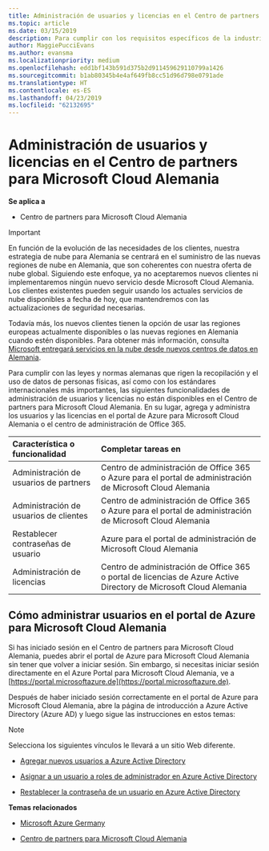 ```yaml
---
title: Administración de usuarios y licencias en el Centro de partners para Microsoft Cloud Alemania | Centro de partners para Microsoft Cloud Alemania
ms.topic: article
ms.date: 03/15/2019
description: Para cumplir con los requisitos específicos de la industria, regionales y nacionales que rigen la recopilación y el uso de datos de personas físicas, en el Centro de partners de Microsoft Cloud Alemania no están disponibles las funcionalidades de administración de usuarios. En su lugar, agrega y administra los usuarios en el portal de Azure para Microsoft Cloud Alemania.
author: MaggiePucciEvans
ms.author: evansma
ms.localizationpriority: medium
ms.openlocfilehash: edd1bf143b591d375b2d911459629110799a1426
ms.sourcegitcommit: b1ab80345b4e4af649fb8cc51d96d798e0791ade
ms.translationtype: HT
ms.contentlocale: es-ES
ms.lasthandoff: 04/23/2019
ms.locfileid: "62132695"
---
```

# <a name="user-and-license-management-in-partner-center-for-microsoft-cloud-germany"></a>Administración de usuarios y licencias en el Centro de partners para Microsoft Cloud Alemania

**Se aplica a**

-  Centro de partners para Microsoft Cloud Alemania

> [!IMPORTANT]
> En función de la evolución de las necesidades de los clientes, nuestra estrategia de nube para Alemania se centrará en el suministro de las nuevas regiones de nube en Alemania, que son coherentes con nuestra oferta de nube global. Siguiendo este enfoque, ya no aceptaremos nuevos clientes ni implementaremos ningún nuevo servicio desde Microsoft Cloud Alemania. Los clientes existentes pueden seguir usando los actuales servicios de nube disponibles a fecha de hoy, que mantendremos con las actualizaciones de seguridad necesarias.
>  
> Todavía más, los nuevos clientes tienen la opción de usar las regiones europeas actualmente disponibles o las nuevas regiones en Alemania cuando estén disponibles. Para obtener más información, consulta [Microsoft entregará servicios en la nube desde nuevos centros de datos en Alemania](https://news.microsoft.com/europe/2018/08/31/microsoft-to-deliver-cloud-services-from-new-datacentres-in-germany-in-2019-to-meet-evolving-customer-needs/).

Para cumplir con las leyes y normas alemanas que rigen la recopilación y el uso de datos de personas físicas, así como con los estándares internacionales más importantes, las siguientes funcionalidades de administración de usuarios y licencias no están disponibles en el Centro de partners para Microsoft Cloud Alemania. En su lugar, agrega y administra los usuarios y las licencias en el portal de Azure para Microsoft Cloud Alemania o el centro de administración de Office 365.

Característica o funcionalidad | Completar tareas en
:--- | :---
Administración de usuarios de partners | Centro de administración de Office 365 o Azure para el portal de administración de Microsoft Cloud Alemania
Administración de usuarios de clientes | Centro de administración de Office 365 o Azure para el portal de administración de Microsoft Cloud Alemania
Restablecer contraseñas de usuario | Azure para el portal de administración de Microsoft Cloud Alemania
Administración de licencias | Centro de administración de Office 365 o portal de licencias de Azure Active Directory de Microsoft Cloud Alemania

## <a name="how-to-manage-users-in-the-azure-portal-for-microsoft-cloud-germany"></a>Cómo administrar usuarios en el portal de Azure para Microsoft Cloud Alemania 

Si has iniciado sesión en el Centro de partners para Microsoft Cloud Alemania, puedes abrir el portal de Azure para Microsoft Cloud Alemania sin tener que volver a iniciar sesión. Sin embargo, si necesitas iniciar sesión directamente en el Azure Portal para Microsoft Cloud Alemania, ve a [https://portal.microsoftazure.de](https://portal.microsoftazure.de). 

Después de haber iniciado sesión correctamente en el portal de Azure para Microsoft Cloud Alemania, abre la página de introducción a Azure Active Directory (Azure AD) y luego sigue las instrucciones en estos temas:

> [!NOTE]  
> Selecciona los siguientes vínculos le llevará a un sitio Web diferente. 

-  [Agregar nuevos usuarios a Azure Active Directory](https://docs.microsoft.com/azure/active-directory/active-directory-users-create-azure-portal)

-  [Asignar a un usuario a roles de administrador en Azure Active Directory](https://docs.microsoft.com/azure/active-directory/active-directory-users-assign-role-azure-portal)

-  [Restablecer la contraseña de un usuario en Azure Active Directory](https://docs.microsoft.com/azure/active-directory/active-directory-users-reset-password-azure-portal)

**Temas relacionados**

-  [Microsoft Azure Germany](https://azure.microsoft.com/en-us/global-infrastructure/germany/)

-  [Centro de partners para Microsoft Cloud Alemania](partner-center-for-microsoft-cloud-germany.md)


